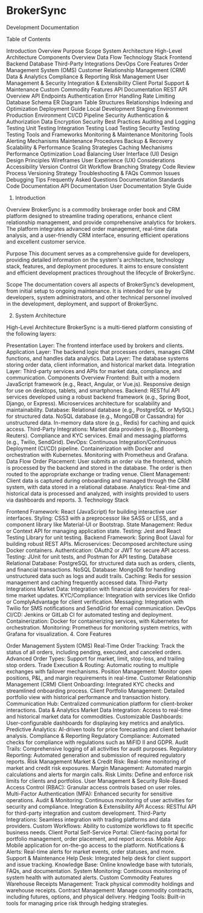 # BrokerSync

Development Documentation

Table of Contents

Introduction
Overview
Purpose
Scope
System Architecture
High-Level Architecture
Components Overview
Data Flow
Technology Stack
Frontend
Backend
Database
Third-Party Integrations
DevOps
Core Features
Order Management System (OMS)
Customer Relationship Management (CRM)
Data & Analytics
Compliance & Reporting
Risk Management
User Management & Security
Integration & Extensibility
Client Portal
Support & Maintenance
Custom Commodity Features
API Documentation
REST API Overview
API Endpoints
Authentication
Error Handling
Rate Limiting
Database Schema
ER Diagram
Table Structures
Relationships
Indexing and Optimization
Deployment Guide
Local Development
Staging Environment
Production Environment
CI/CD Pipeline
Security
Authentication & Authorization
Data Encryption
Security Best Practices
Auditing and Logging
Testing
Unit Testing
Integration Testing
Load Testing
Security Testing
Testing Tools and Frameworks
Monitoring & Maintenance
Monitoring Tools
Alerting Mechanisms
Maintenance Procedures
Backup & Recovery
Scalability & Performance
Scaling Strategies
Caching Mechanisms
Performance Optimization
Load Balancing
User Interface (UI) Design
Design Principles
Wireframes
User Experience (UX) Considerations
Accessibility
Version Control
Git Workflow
Branching Strategy
Code Review Process
Versioning Strategy
Troubleshooting & FAQs
Common Issues
Debugging Tips
Frequently Asked Questions
Documentation Standards
Code Documentation
API Documentation
User Documentation
Style Guide
1. Introduction

Overview
BrokerSync is a commodity brokerage order book and CRM platform designed to streamline trading operations, enhance client relationship management, and provide comprehensive analytics for brokers. The platform integrates advanced order management, real-time data analysis, and a user-friendly CRM interface, ensuring efficient operations and excellent customer service.

Purpose
This document serves as a comprehensive guide for developers, providing detailed information on the system's architecture, technology stack, features, and deployment procedures. It aims to ensure consistent and efficient development practices throughout the lifecycle of BrokerSync.

Scope
The documentation covers all aspects of BrokerSync’s development, from initial setup to ongoing maintenance. It is intended for use by developers, system administrators, and other technical personnel involved in the development, deployment, and support of BrokerSync.

2. System Architecture

High-Level Architecture
BrokerSync is a multi-tiered platform consisting of the following layers:

Presentation Layer: The frontend interface used by brokers and clients.
Application Layer: The backend logic that processes orders, manages CRM functions, and handles data analytics.
Data Layer: The database systems storing order data, client information, and historical market data.
Integration Layer: Third-party services and APIs for market data, compliance, and communication.
Components Overview
Frontend:
Built with a modern JavaScript framework (e.g., React, Angular, or Vue.js).
Responsive design for use on desktops, tablets, and smartphones.
Backend:
RESTful API services developed using a robust backend framework (e.g., Spring Boot, Django, or Express).
Microservices architecture for scalability and maintainability.
Database:
Relational database (e.g., PostgreSQL or MySQL) for structured data.
NoSQL database (e.g., MongoDB or Cassandra) for unstructured data.
In-memory data store (e.g., Redis) for caching and quick access.
Third-Party Integrations:
Market data providers (e.g., Bloomberg, Reuters).
Compliance and KYC services.
Email and messaging platforms (e.g., Twilio, SendGrid).
DevOps:
Continuous Integration/Continuous Deployment (CI/CD) pipeline.
Containerization with Docker and orchestration with Kubernetes.
Monitoring with Prometheus and Grafana.
Data Flow
Order Placement: User submits an order via the frontend, which is processed by the backend and stored in the database. The order is then routed to the appropriate exchange or trading venue.
Client Management: Client data is captured during onboarding and managed through the CRM system, with data stored in a relational database.
Analytics: Real-time and historical data is processed and analyzed, with insights provided to users via dashboards and reports.
3. Technology Stack

Frontend
Framework: React (JavaScript) for building interactive user interfaces.
Styling: CSS3 with a preprocessor like SASS or LESS, and a component library like Material-UI or Bootstrap.
State Management: Redux or Context API for managing application state.
Testing: Jest and React Testing Library for unit testing.
Backend
Framework: Spring Boot (Java) for building robust REST APIs.
Microservices: Decomposed architecture using Docker containers.
Authentication: OAuth2 or JWT for secure API access.
Testing: JUnit for unit tests, and Postman for API testing.
Database
Relational Database: PostgreSQL for structured data such as orders, clients, and financial transactions.
NoSQL Database: MongoDB for handling unstructured data such as logs and audit trails.
Caching: Redis for session management and caching frequently accessed data.
Third-Party Integrations
Market Data: Integration with financial data providers for real-time market updates.
KYC/Compliance: Integration with services like Onfido or ComplyAdvantage for client verification.
Messaging: Integration with Twilio for SMS notifications and SendGrid for email communication.
DevOps
CI/CD: Jenkins or GitLab CI for automated testing and deployment.
Containerization: Docker for containerizing services, with Kubernetes for orchestration.
Monitoring: Prometheus for monitoring system metrics, with Grafana for visualization.
4. Core Features

Order Management System (OMS)
Real-Time Order Tracking: Track the status of all orders, including pending, executed, and canceled orders.
Advanced Order Types: Support for market, limit, stop-loss, and trailing stop orders.
Trade Execution & Routing: Automatic routing to multiple exchanges with failover mechanisms.
Position Management: Monitor open positions, P&L, and margin requirements in real-time.
Customer Relationship Management (CRM)
Client Onboarding: Integrated KYC checks and streamlined onboarding process.
Client Portfolio Management: Detailed portfolio view with historical performance and transaction history.
Communication Hub: Centralized communication platform for client-broker interactions.
Data & Analytics
Market Data Integration: Access to real-time and historical market data for commodities.
Customizable Dashboards: User-configurable dashboards for displaying key metrics and analytics.
Predictive Analytics: AI-driven tools for price forecasting and client behavior analysis.
Compliance & Reporting
Regulatory Compliance: Automated checks for compliance with regulations such as MiFID II and GDPR.
Audit Trails: Comprehensive logging of all activities for audit purposes.
Regulatory Reporting: Automated generation and submission of required regulatory reports.
Risk Management
Market & Credit Risk: Real-time monitoring of market and credit risk exposures.
Margin Management: Automated margin calculations and alerts for margin calls.
Risk Limits: Define and enforce risk limits for clients and portfolios.
User Management & Security
Role-Based Access Control (RBAC): Granular access controls based on user roles.
Multi-Factor Authentication (MFA): Enhanced security for sensitive operations.
Audit & Monitoring: Continuous monitoring of user activities for security and compliance.
Integration & Extensibility
API Access: RESTful API for third-party integration and custom development.
Third-Party Integrations: Seamless integration with trading platforms and data providers.
Custom Workflows: Ability to customize workflows to fit specific business needs.
Client Portal
Self-Service Portal: Client-facing portal for portfolio management, order placement, and report access.
Mobile App: Mobile application for on-the-go access to the platform.
Notifications & Alerts: Real-time alerts for market events, order statuses, and more.
Support & Maintenance
Help Desk: Integrated help desk for client support and issue tracking.
Knowledge Base: Online knowledge base with tutorials, FAQs, and documentation.
System Monitoring: Continuous monitoring of system health with automated alerts.
Custom Commodity Features
Warehouse Receipts Management: Track physical commodity holdings and warehouse receipts.
Contract Management: Manage commodity contracts, including futures, options, and physical delivery.
Hedging Tools: Built-in tools for managing price risk through hedging strategies.
